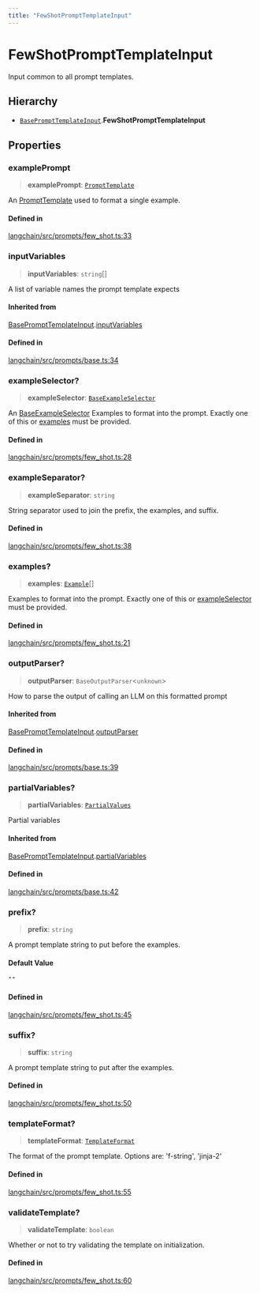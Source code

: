 ```yaml
---
title: "FewShotPromptTemplateInput"
---
```


# FewShotPromptTemplateInput

Input common to all prompt templates.

## Hierarchy

- [`BasePromptTemplateInput`](BasePromptTemplateInput.md).**FewShotPromptTemplateInput**

## Properties

### examplePrompt

> **examplePrompt**: [`PromptTemplate`](../classes/PromptTemplate.md)

An [PromptTemplate](../classes/PromptTemplate.md) used to format a single example.

#### Defined in

[langchain/src/prompts/few_shot.ts:33](https://github.com/hwchase17/langchainjs/blob/ddf2996/langchain/src/prompts/few_shot.ts#L33)

### inputVariables

> **inputVariables**: `string`[]

A list of variable names the prompt template expects

#### Inherited from

[BasePromptTemplateInput](BasePromptTemplateInput.md).[inputVariables](BasePromptTemplateInput.md#inputvariables)

#### Defined in

[langchain/src/prompts/base.ts:34](https://github.com/hwchase17/langchainjs/blob/ddf2996/langchain/src/prompts/base.ts#L34)

### exampleSelector?

> **exampleSelector**: [`BaseExampleSelector`](../classes/BaseExampleSelector.md)

An [BaseExampleSelector](../classes/BaseExampleSelector.md) Examples to format into the prompt. Exactly one of this or
[examples](FewShotPromptTemplateInput.md#examples) must be
provided.

#### Defined in

[langchain/src/prompts/few_shot.ts:28](https://github.com/hwchase17/langchainjs/blob/ddf2996/langchain/src/prompts/few_shot.ts#L28)

### exampleSeparator?

> **exampleSeparator**: `string`

String separator used to join the prefix, the examples, and suffix.

#### Defined in

[langchain/src/prompts/few_shot.ts:38](https://github.com/hwchase17/langchainjs/blob/ddf2996/langchain/src/prompts/few_shot.ts#L38)

### examples?

> **examples**: [`Example`](../../schema/types/Example.md)[]

Examples to format into the prompt. Exactly one of this or
[exampleSelector](FewShotPromptTemplateInput.md#exampleselector) must be
provided.

#### Defined in

[langchain/src/prompts/few_shot.ts:21](https://github.com/hwchase17/langchainjs/blob/ddf2996/langchain/src/prompts/few_shot.ts#L21)

### outputParser?

> **outputParser**: `BaseOutputParser`<`unknown`\>

How to parse the output of calling an LLM on this formatted prompt

#### Inherited from

[BasePromptTemplateInput](BasePromptTemplateInput.md).[outputParser](BasePromptTemplateInput.md#outputparser)

#### Defined in

[langchain/src/prompts/base.ts:39](https://github.com/hwchase17/langchainjs/blob/ddf2996/langchain/src/prompts/base.ts#L39)

### partialVariables?

> **partialVariables**: [`PartialValues`](../../schema/types/PartialValues.md)

Partial variables

#### Inherited from

[BasePromptTemplateInput](BasePromptTemplateInput.md).[partialVariables](BasePromptTemplateInput.md#partialvariables)

#### Defined in

[langchain/src/prompts/base.ts:42](https://github.com/hwchase17/langchainjs/blob/ddf2996/langchain/src/prompts/base.ts#L42)

### prefix?

> **prefix**: `string`

A prompt template string to put before the examples.

#### Default Value

`""`

#### Defined in

[langchain/src/prompts/few_shot.ts:45](https://github.com/hwchase17/langchainjs/blob/ddf2996/langchain/src/prompts/few_shot.ts#L45)

### suffix?

> **suffix**: `string`

A prompt template string to put after the examples.

#### Defined in

[langchain/src/prompts/few_shot.ts:50](https://github.com/hwchase17/langchainjs/blob/ddf2996/langchain/src/prompts/few_shot.ts#L50)

### templateFormat?

> **templateFormat**: [`TemplateFormat`](../types/TemplateFormat.md)

The format of the prompt template. Options are: 'f-string', 'jinja-2'

#### Defined in

[langchain/src/prompts/few_shot.ts:55](https://github.com/hwchase17/langchainjs/blob/ddf2996/langchain/src/prompts/few_shot.ts#L55)

### validateTemplate?

> **validateTemplate**: `boolean`

Whether or not to try validating the template on initialization.

#### Defined in

[langchain/src/prompts/few_shot.ts:60](https://github.com/hwchase17/langchainjs/blob/ddf2996/langchain/src/prompts/few_shot.ts#L60)
